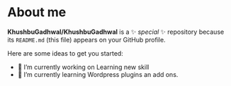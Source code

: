 # About me


**KhushbuGadhwal/KhushbuGadhwal** is a ✨ _special_ ✨ repository because its `README.md` (this file) appears on your GitHub profile.

Here are some ideas to get you started:

- 🔭 I’m currently working on Learning new skill
- 🌱 I’m currently learning Wordpress plugins an add ons.



